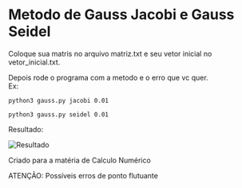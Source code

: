 # Metodo de Gauss Jacobi e Gauss Seidel

Coloque sua matris no arquivo matriz.txt e seu vetor inicial no vetor_inicial.txt.  

Depois rode o programa com a metodo e o erro que vc quer.  
Ex:  

```python3 gauss.py jacobi 0.01```  

```python3 gauss.py seidel 0.01```

Resultado:

![Resultado](https://github.com/RuanPetrus/gaussJacobiSeidel/blob/649041720b795f577f000bf759ea4f56cf701ffc/image/example.png)  

Criado para a matéria de Calculo Numérico

ATENÇÃO: Possíveis erros de ponto flutuante
